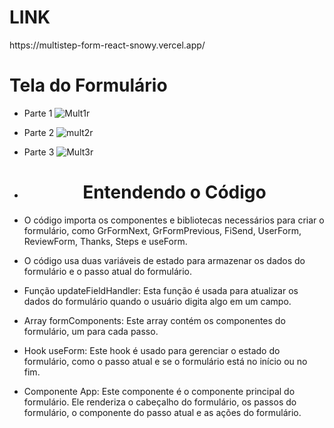 <h1>LINK</h1>
https://multistep-form-react-snowy.vercel.app/

<h1 aling="center">Tela do Formulário</h1>

- Parte 1
![Mult1r](https://github.com/Pilatis/Multistep_form_React/assets/139661291/7f71b500-946d-476c-9cb5-5545a6c69b23)
- Parte 2
![mult2r](https://github.com/Pilatis/Multistep_form_React/assets/139661291/0e8fdd78-204f-4c15-bc93-e991f27a4497)
- Parte 3
![Mult3r](https://github.com/Pilatis/Multistep_form_React/assets/139661291/9fae5421-fc8e-45f5-b099-515fb0a81284)

- <h1 align="center">Entendendo o Código</h1>

- O código importa os componentes e bibliotecas necessários para criar o formulário, como GrFormNext, GrFormPrevious, FiSend, UserForm, ReviewForm, Thanks, Steps e useForm.
 
- O código usa duas variáveis de estado para armazenar os dados do formulário e o passo atual do formulário.

- Função updateFieldHandler: Esta função é usada para atualizar os dados do formulário quando o usuário digita algo em um campo.

- Array formComponents: Este array contém os componentes do formulário, um para cada passo.

- Hook useForm: Este hook é usado para gerenciar o estado do formulário, como o passo atual e se o formulário está no início ou no fim.

- Componente App: Este componente é o componente principal do formulário. Ele renderiza o cabeçalho do formulário, os passos do formulário, o componente do passo atual e as ações do formulário.
